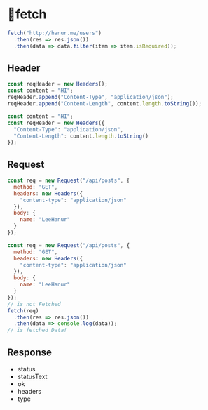# 🎠fetch

```javascript
fetch("http://hanur.me/users")
  .then(res => res.json())
  .then(data => data.filter(item => item.isRequired));
```

## Header

```javascript
const reqHeader = new Headers();
const content = "HI";
reqHeader.append("Content-Type", "application/json");
reqHeader.append("Content-Length", content.length.toString());
```

```javascript
const content = "HI";
const reqHeader = new Headers({
  "Content-Type": "application/json",
  "Content-Length": content.length.toString()
});
```

## Request

```javascript
const req = new Request("/api/posts", {
  method: "GET",
  headers: new Headers({
    "content-type": "application/json"
  }),
  body: {
    name: "LeeHanur"
  }
});
```

```javascript
const req = new Request("/api/posts", {
  method: "GET",
  headers: new Headers({
    "content-type": "application/json"
  }),
  body: {
    name: "LeeHanur"
  }
});
// is not Fetched
fetch(req)
  .then(res => res.json())
  .then(data => console.log(data));
// is fetched Data!
```

## Response

- status
- statusText
- ok
- headers
- type

